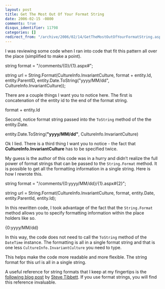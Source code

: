 ```yaml
---
layout: post
title: Get The Most Out Of Your Format String
date: 2006-02-15 -0800
comments: true
disqus_identifier: 11798
categories: []
redirect_from: "/archive/2006/02/14/GetTheMostOutOfYourFormatString.aspx/"
---
```


I was reviewing some code when I ran into code that fit this pattern all
over the place (simplified to make a point).

string format = "/comments/{0}/{1}.aspx\#";

string url = String.Format(CultureInfo.InvariantCulture, format +
entity.Id, entity.ParentID, entity.Date.ToString("yyyy/MM/dd",
CultureInfo.InvariantCulture));

There are a couple things I want you to notice here. The first is
concatenation of the entity id to the end of the format string.

format + entity.Id

Second, notice format string passed into the `ToString` method of the
the entity.Date.

entity.Date.ToString(**"yyyy/MM/dd"**, CultureInfo.InvariantCulture)

Ok I lied. There is a third thing I want you to notice - the fact that
**CultureInfo.InvariantCulture** has to be specified twice.

My guess is the author of this code was in a hurry and didn’t realize
the full power of format strings that can be passed to the
`String.Format` method. It is possible to get all the formatting
information in a single string. Here is how I rewrote this.

string format = "/comments/{0:yyyy/MM/dd}/{1}.aspx\#{2}";

string url = String.Format(CultureInfo.InvariantCulture, format,
entity.Date, entity.ParentId, entity.Id);

In this rewritten code, I took advantage of the fact that the
`String.Format` method allows you to specify formatting information
within the place holders like so.

{0:yyyy/MM/dd}

In this way, the code does not need to call the `ToString` method of the
`DateTime` instance. The formatting is all in a single format string and
that is one less `CultureInfo.InvariantCulture` you need to type.

This helps make the code more readable and more flexible. The string
format for this url is all in a single string.

A useful reference for string formats that I keep at my fingertips is
the [following blog
post](http://blog.stevex.net/index.php/string-formatting-in-csharp/ "String Formatting in C# Reference")
by [Steve Tibbett](http://blog.stevex.net/ "Steve Tibbett Blog"). If you
use format strings, you will find this reference invaluable.

